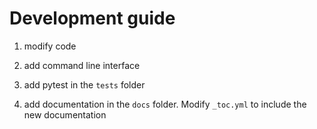 # Development guide

1. modify code
2. add command line interface
3. add pytest in the `tests` folder

4. add documentation in the `docs` folder. Modify `_toc.yml` to include the new documentation